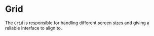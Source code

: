 # Grid

The `Grid` is responsible for handling different screen sizes and giving a reliable interface
to align to.